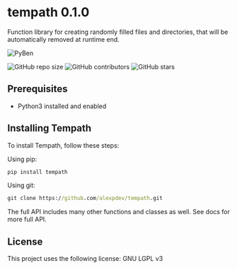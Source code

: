 # tempath 0.1.0

Function library for creating randomly filled files and directories,
that will be automatically removed at runtime end.

![PyBen](./assets/tempath.png)

![GitHub repo size](https://img.shields.io/github/repo-size/alexpdev/tempath)
![GitHub contributors](https://img.shields.io/github/license/alexpdev/tempath)
![GitHub stars](https://img.shields.io/badge/rating-99-green)

## Prerequisites

* Python3 installed and enabled

## Installing Tempath

To install Tempath, follow these steps:

Using pip:

```bash
pip install tempath
```

Using git:

```cmd
git clone https://github.com/alexpdev/tempath.git
```

The full API includes many other functions and classes as well.
See docs for more full API.

## License

This project uses the following license: GNU LGPL v3
